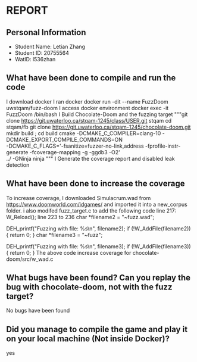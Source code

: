 # REPORT

## Personal Information
- Student Name: Letian Zhang
- Student ID: 20755564
- WatID: l536zhan

## What have been done to compile and run the code
I download docker
I ran docker docker run -dit --name FuzzDoom uwstqam/fuzz-doom
I access docker environment docker exec -it FuzzDoom /bin/bash
I Build Chocolate-Doom and the fuzzing target
    """git clone https://git.uwaterloo.ca/stqam-1245/class/USER.git stqam
        cd stqam/fb
        git clone https://git.uwaterloo.ca/stqam-1245/chocolate-doom.git
    mkdir build ; cd build
    cmake -DCMAKE_C_COMPILER=clang-10 -DCMAKE_EXPORT_COMPILE_COMMANDS=ON \
      -DCMAKE_C_FLAGS='-fsanitize=fuzzer-no-link,address -fprofile-instr-generate -fcoverage-mapping -g -ggdb3 -O2' \
      ../ -GNinja
    ninja
    """
I Generate the coverage report and disabled leak detection

## What have been done to increase the coverage
To increase coverage, I downloaded Simulacrum.wad from https://www.doomworld.com/idgames/ and imported it into a new_corpus folder. i also modifed fuzz_target.c to add the following code
line 217:   W_Reload();
line 223 to 236 char *filename2 = "~fuzz.wad";

  DEH_printf("Fuzzing with file: %s\n", filename2);
  if (!W_AddFile(filename2))
  {
    return 0;
  }
  char *filename3 = "~fuzz";

  DEH_printf("Fuzzing with file: %s\n", filename3);
  if (!W_AddFile(filename3))
  {
    return 0;
  }
The above code increase coverage for chocolate-doom/src/w_wad.c


## What bugs have been found? Can you replay the bug with chocolate-doom, not with the fuzz target?
No bugs have been found
## Did you manage to compile the game and play it on your local machine (Not inside Docker)?
yes
